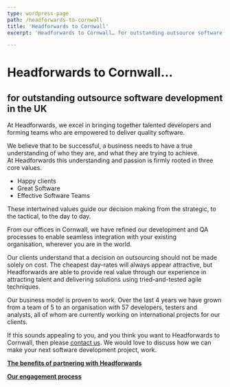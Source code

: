 ```yaml
---
type: wordpress-page
path: /headforwards-to-cornwall
title: 'Headforwards to Cornwall'
excerpt: 'Headforwards to Cornwall… for outstanding outsource software development in the UK   At Headforwards, we excel in bringing together talented developers and forming teams who are empowered to deliver quality software. We believe that to be successful, a business needs to have a true understanding of who they are, and what they are trying to achieve. …'

---
```

**Headforwards to Cornwall…**
=============================

**for outstanding outsource software development in the UK**
------------------------------------------------------------

At Headforwards, we excel in bringing together talented developers and forming teams who are empowered to deliver quality software.

We believe that to be successful, a business needs to have a true understanding of who they are, and what they are trying to achieve.  
At Headforwards this understanding and passion is firmly rooted in three core values.

*   Happy clients
*   Great Software
*   Effective Software Teams

These intertwined values guide our decision making from the strategic, to the tactical, to the day to day.

From our offices in Cornwall, we have refined our development and QA processes to enable seamless integration with your existing organisation, wherever you are in the world.

Our clients understand that a decision on outsourcing should not be made solely on cost. The cheapest day-rates will always appear attractive, but Headforwards are able to provide real value through our experience in attracting talent and delivering solutions using tried-and-tested agile techniques.

Our business model is proven to work. Over the last 4 years we have grown from a team of 5 to an organisation with 57 developers, testers and analysts, all of whom are currently working on international projects for our clients.

If this sounds appealing to you, and you think you want to Headforwards to Cornwall, then please [contact us](http://www.headforwards.com/contactus/). We would love to discuss how we can make your next software development project, work.

[**The benefits of partnering with Headforwards**](http://www.headforwards.com/who-we-are/benefits/ "Benefits")

**[Our engagement process](http://www.headforwards.com/headforwards-engagement-process "Headforwards Engagement Process")**
